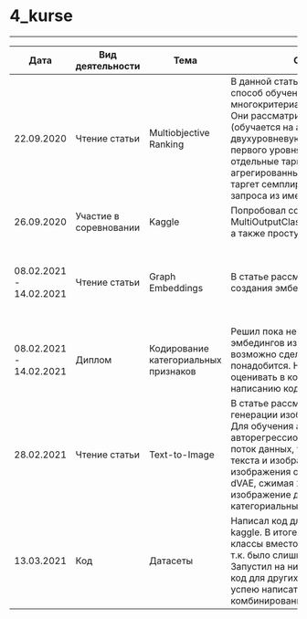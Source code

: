 # 4_kurse

***
| Дата | Вид деятельности | Тема | Содержание | Ссылка |
| --- | --- | --- | --- | --- |
| 22.09.2020 | Чтение статьи | Multiobjective Ranking | В данной статье авторы рассматривают способ обучения модели многокритериальному ранжированию. Они рассматривают одноуровневую (обучается на агрегированный таргет) и двухуровневую модель (модели первого уровня обучаются на отдельные таргеты, модель второго на агрегированный). Агрегированный таргет семплируется для каждого запроса из имеющихся таргетов. | [Multi-Objective Ranking Optimization for Product Search Using Stochastic Label Aggregation](https://assets.amazon.science/4d/9c/69cbef8346408349385c780cac48/scipub-1195.pdf) |
| 26.09.2020 | Участие в соревновании | Kaggle | Попробовал собрать простой бейзлайн MultiOutputClassifier(xgb.XGBClassifier()), а также простую нейронку. | |
| 08.02.2021 - 14.02.2021 | Чтение статьи | Graph Embeddings  | В статье рассматривается способ создания эмбедингов для графов | [Cleora: A Simple, Strong and Scalable Graph Embedding Scheme](https://arxiv.org/pdf/2102.02302v1.pdf) |
| 08.02.2021 - 14.02.2021 | Диплом | Кодирование категориальных признаков | Решил пока не переписывать код для эмбедингов из [category_encoders](https://contrib.scikit-learn.org/category_encoders/), возможно сделаю это в конце если понадобится. Наметил, что я хочу оценивать в кодировании и приступил к написанию кода эксперементов | |
|28.02.2021| Чтение статьи | Text-to-Image | В статье рассматривается способ генерации изображений из их описания. Для обучения авторы подают в авторегрессионную модель, как один поток данных, токены полученные из текста и изображения. Токены изображения они получают с помощью dVAE, сжимая 256x256 RGB изображение до сетки 32x32 категориальных переменных. | [Zero-Shot Text-to-Image Generation](https://arxiv.org/abs/2102.12092v1)|
| 13.03.2021 | Код | Датасеты | Написал код для загрузки датасетов с kaggle. В итоге решил использовать классы вместо единой схемы конфига, т.к. было слишком много костылей. Запустил на них экспы. Завтра напишу код для других датасетов и возможно успею написать код для комбинирования методов | |

